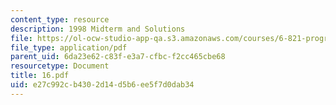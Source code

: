 ```yaml
---
content_type: resource
description: 1998 Midterm and Solutions
file: https://ol-ocw-studio-app-qa.s3.amazonaws.com/courses/6-821-programming-languages-fall-2002/e27c992cb4302d14d5b6ee5f7d0dab34_16.pdf
file_type: application/pdf
parent_uid: 6da23e62-c83f-e3a7-cfbc-f2cc465cbe68
resourcetype: Document
title: 16.pdf
uid: e27c992c-b430-2d14-d5b6-ee5f7d0dab34
---
```

